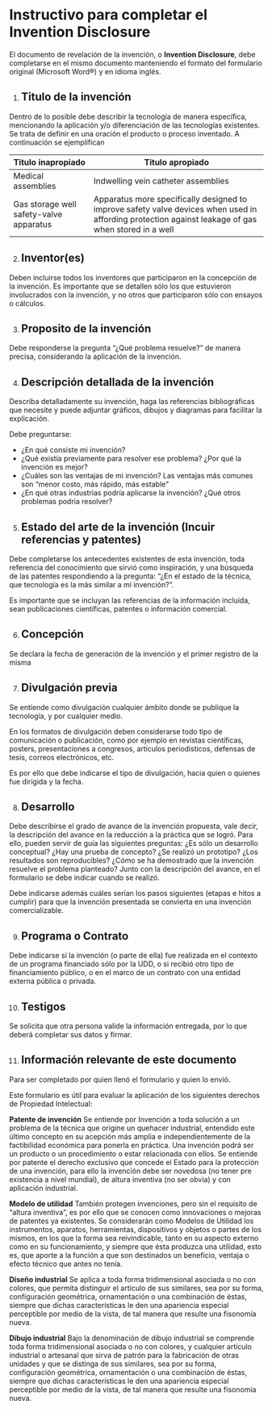 # Instructivo para completar el Invention Disclosure
El documento de revelación de la invención, o **Invention Disclosure**, debe completarse en el mismo documento manteniendo el formato del formulario original (Microsoft Word®) y en idioma inglés.

1. ## Titulo de la invención
Dentro de lo posible debe describir la tecnología de manera específica, mencionando la aplicación y/o diferenciación de las tecnologías existentes. Se trata de definir en una oración el producto o proceso inventado. A continuación se ejemplifican

| Titulo inapropiado | Titulo apropiado |
| ----------- | ----------- |
| Medical assemblies | Indwelling vein catheter assemblies |
| Gas storage well safety-valve apparatus | Apparatus more specifically designed to improve safety valve devices when used in affording protection against leakage of gas when stored in a well |

2. ## Inventor(es)
Deben incluirse todos los inventores que participaron en la concepción de la invención. Es importante que se detallen sólo los que estuvieron involucrados con la invención, y no otros que participaron sólo con ensayos o cálculos.

3. ## Proposito de la invención
Debe responderse la pregunta “¿Qué problema resuelve?” de manera precisa, considerando la aplicación de la invención.

4. ## Descripción detallada de la invención
Describa detalladamente su invención, haga las referencias bibliográficas que necesite y puede adjuntar gráficos, dibujos y diagramas para facilitar la explicación.

Debe preguntarse:
- ¿En qué consiste mi invención?
- ¿Qué existía previamente para resolver ese problema? ¿Por qué la invención es mejor?
- ¿Cuáles son las ventajas de mi invención? Las ventajas más comunes son “menor costo, más rápido, más estable”
- ¿En qué otras industrias podría aplicarse la invención? ¿Qué otros problemas podría resolver?

5. ## Estado del arte de la invención (Incuir referencias y patentes)
Debe completarse los antecedentes existentes de esta invención, toda referencia del conocimiento que sirvió como inspiración, y una búsqueda de las patentes respondiendo a la pregunta: “¿En el estado de la técnica, que tecnología es la más similar a mi invención?”.

Es importante que se incluyan las referencias de la información incluida, sean publicaciones científicas, patentes o información comercial.

6. ## Concepción
Se declara la fecha de generación de la invención y el primer registro de la misma

7. ## Divulgación previa
Se entiende como divulgación cualquier ámbito donde se publique la tecnología, y por cualquier medio.

En los formatos de divulgación deben considerarse todo tipo de comunicación o publicación, como por ejemplo en revistas científicas, posters, presentaciones a congresos, artículos periodísticos, defensas de tesis, correos electrónicos, etc.

Es por ello que debe indicarse el tipo de divulgación, hacia quien o quienes fue dirigida y la fecha.

8. ## Desarrollo
Debe describirse el grado de avance de la invención propuesta, vale decir, la descripción del avance en la reducción a la práctica que se logró. Para ello, pueden servir de guía las siguientes preguntas: ¿Es sólo un desarrollo conceptual? ¿Hay una prueba de concepto? ¿Se realizó un prototipo? ¿Los resultados son reproducibles? ¿Cómo se ha demostrado que la invención resuelve el problema planteado? Junto con la descripción del avance, en el formulario se debe indicar cuando se realizó.

Debe indicarse además cuáles serían los pasos siguientes (etapas e hitos a cumplir) para que la invención presentada se convierta en una invención comercializable.

9. ## Programa o Contrato
Debe indicarse si la invención (o parte de ella) fue realizada en el contexto de un programa financiado sólo por la UDD, o si recibió otro tipo de financiamiento público, o en el marco de un contrato con una entidad externa pública o privada.

10. ## Testigos
Se solicita que otra persona valide la información entregada, por lo que deberá completar sus datos y firmar.

11. ## Información relevante de este documento
Para ser completado por quien llenó el formulario y quien lo envió.

Este formulario es útil para evaluar la aplicación de los siguientes derechos de Propiedad Intelectual:

**Patente de invención**
Se entiende por Invención a toda solución a un problema de la técnica que origine un quehacer industrial, entendido este último concepto en su acepción más amplia e independientemente de la factibilidad económica para ponerla en práctica. Una invención podrá ser un producto o un procedimiento o estar relacionada con ellos.
Se entiende por patente el derecho exclusivo que concede el Estado para la protección de una invención, para ello la invención debe ser novedosa (no tener pre existencia a nivel mundial), de altura inventiva (no ser obvia) y con aplicación industrial.

**Modelo de utilidad**
También protegen invenciones, pero sin el requisito de “altura inventiva”, es por ello que se conocen como innovaciones o mejoras de patentes ya existentes. Se considerarán como Modelos de Utilidad los instrumentos, aparatos, herramientas, dispositivos y objetos o partes de los mismos, en los que la forma sea reivindicable, tanto en su aspecto externo como en su funcionamiento, y siempre que ésta produzca una utilidad, esto es, que aporte a la función a que son destinados un beneficio, ventaja o efecto técnico que antes no tenía.

**Diseño industrial**
Se aplica a toda forma tridimensional asociada o no con colores, que permita distinguir el artículo de sus similares, sea por su forma, configuración geométrica, ornamentación o una combinación de éstas, siempre que dichas características le den una apariencia especial perceptible por medio de la vista, de tal manera que resulte una fisonomía nueva.

**Dibujo industrial**
Bajo la denominación de dibujo industrial se comprende toda forma tridimensional asociada o no con colores, y cualquier artículo industrial o artesanal que sirva de patrón para la fabricación de otras unidades y que se distinga de sus similares, sea por su forma, configuración geométrica, ornamentación o una combinación de éstas, siempre que dichas características le den una apariencia especial perceptible por medio de la vista, de tal manera que resulte una fisonomía nueva.